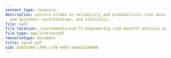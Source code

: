 ```yaml
---
content_type: resource
description: Lecture slides on reliability and probabilistic risk assessment, data
  and epistemic uncertainties, and statistics.
file: null
file_location: /coursemedia/esd-72-engineering-risk-benefit-analysis-spring-2007/0162fa68c746cc506483ee6a3a34e99b_rpra5.pdf
file_type: application/pdf
resourcetype: Document
title: rpra5.pdf
uid: 0162fa68-c746-cc50-6483-ee6a3a34e99b
---
```

